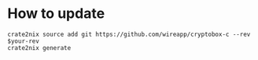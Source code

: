 # How to update

```
crate2nix source add git https://github.com/wireapp/cryptobox-c --rev $your-rev
crate2nix generate
```

